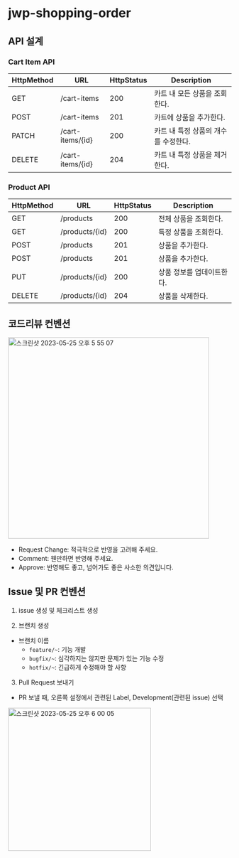 # jwp-shopping-order

## API 설계

### Cart Item API

| HttpMethod | URL              | HttpStatus | Description           |
|------------|------------------|------------|-----------------------|
| GET        | /cart-items      | 200        | 카트 내 모든 상품을 조회한다.     |
| POST       | /cart-items      | 201        | 카트에 상품을 추가한다.         |
| PATCH      | /cart-items/{id} | 200        | 카트 내 특정 상품의 개수를 수정한다. |
| DELETE     | /cart-items/{id} | 204        | 카트 내 특정 상품을 제거한다.     |

### Product API

| HttpMethod | URL              | HttpStatus | Description           |
|------------|------------------|------------|-----------------------|
| GET        | /products        | 200        | 전체 상품을 조회한다.          |
| GET        | /products/{id}   | 200        | 특정 상품을 조회한다.          |
| POST       | /products        | 201        | 상품을 추가한다.             |
| POST       | /products        | 201        | 상품을 추가한다.             |
| PUT        | /products/{id}   | 200        | 상품 정보를 업데이트한다.        |
| DELETE     | /products/{id}   | 204        | 상품을 삭제한다.             |

## 코드리뷰 컨벤션

<img width="453" alt="스크린샷 2023-05-25 오후 5 55 07" src="https://github.com/starlight-shopping-order/jwp-shopping-order/assets/107979804/024f58db-61e2-454c-8f4d-b6f6a651e087">

- Request Change: 적극적으로 반영을 고려해 주세요.
- Comment: 웬만하면 반영해 주세요.
- Approve: 반영해도 좋고, 넘어가도 좋은 사소한 의견입니다.

## Issue 및 PR 컨벤션

1. issue 생성 및 체크리스트 생성


2. 브랜치 생성 
  - 브랜치 이름
    - `feature/~`: 기능 개발
    - `bugfix/~`: 심각하지는 않지만 문제가 있는 기능 수정
    - `hotfix/~`: 긴급하게 수정해야 할 사항

3. Pull Request 보내기

- PR 보낼 때, 오른쪽 설정에서 관련된 Label, Development(관련된 issue) 선택


<img width="322" alt="스크린샷 2023-05-25 오후 6 00 05" src="https://github.com/starlight-shopping-order/jwp-shopping-order/assets/107979804/9b040fca-af5b-41aa-95e5-c90b143d33b8">
